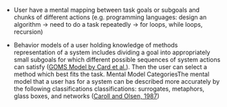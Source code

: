 * User have a mental mapping between task goals or subgoals and chunks of different actions (e.g. programming languages: design an algorithm -> need to do a task repeatedly -> for loops, while loops, recursion)

* Behavior models of a user holding knowledge of methods representation of a system includes dividing a goal into appropriately small subgoals for which different possible sequences of system actions can satisfy ([GOMS Model by Card et al.](https://kharms.infosci.cornell.edu/downloads/cse-556a/goms-mirror.html)). Then the user can select a method which best fits the task. Mental Model CategoriesThe mental model that a user has for a system can be described more accurately by the following classifications classifications: surrogates, metaphors, glass boxes, and networks ([Caroll and Olsen, 1987](https://ntrs.nasa.gov/api/citations/19890068859/downloads/19890068859.pdf))